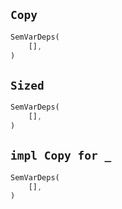 ## `Copy`

```rust
SemVarDeps(
    [],
)
```

## `Sized`

```rust
SemVarDeps(
    [],
)
```

## `impl Copy for _`

```rust
SemVarDeps(
    [],
)
```
